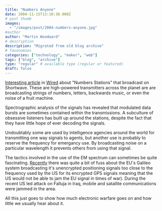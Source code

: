 ```yaml
---
title: "Numbers Anyone"
date: 2004-11-15T13:10:38.000Z
# post thumb
images:
  - "/images/post/2004-numbers-anyone.jpg"
#author
author: "Martin Woodward"
# description
description: "Migrated from old blog archive"
# Taxonomies
categories: ["technology", "maker", "web"]
tags: ["blog", "archive"]
type: "regular" # available type (regular or featured)
draft: false
---
```


[Interesting article](http://www.wired.com/news/technology/0,1282,65698,00.html) in [Wired](http://www.wired.com/) about "Numbers Stations" that broadcast on Shortwave. These are high-powered transmitters across the planet are are broadcasting strings of numbers, letters, backwards music, or even the noise of a fruit machine.

Spectrographic analysis of the signals has revealed that modulated data bursts are sometimes contained within the transmissions. A subculture of obsessive listeners has built up around the stations, despite the fact that they have little hope of ever decoding the signals.

Undoubtably some are used by intelligence agencies around the world for transmitting one way signals to agents, but another use is probably to reserve the frequency for emergancy use. By broadcasting noise on a particular wavelength it prevents others from using that signal.

The tactics involved in the use of the EM spectrum can sometimes be quite fascinating. [Recently](http://news.bbc.co.uk/1/hi/sci/tech/1893022.stm) there was quite a bit of fuss about the EU's Galileo system broadcasting it's unencrypted positioning signals too close to the frequency used by the US for its encrypted GPS signals meaning that the US would not be able to jam the EU signal in times of war). During the recent US led attack on Falluja in Iraq, mobile and satallite communications were jammed in the area.

All this just goes to show how much electronic warfare goes on and how little we usually hear about it.
